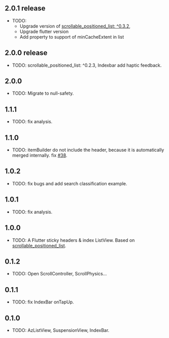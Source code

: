 ## 2.0.1 release
* TODO: 
  - Upgrade version of [scrollable_positioned_list: ^0.3.2](https://pub.flutter-io.cn/packages/scrollable_positioned_list),
  - Upgrade flutter version
  - Add property to support of minCacheExtent in list

## 2.0.0 release
* TODO: scrollable_positioned_list: ^0.2.3, Indexbar add haptic feedback.

## 2.0.0
* TODO: Migrate to null-safety.

## 1.1.1
* TODO: fix analysis.

## 1.1.0
* TODO: itemBuilder do not include the header, because it is automatically merged internally. fix [#38](https://github.com/flutterchina/azlistview/issues/38).

## 1.0.2
* TODO: fix bugs and add search classification example.

## 1.0.1
* TODO: fix analysis.

## 1.0.0

* TODO: A Flutter sticky headers & index ListView. Based on [scrollable_positioned_list](https://pub.flutter-io.cn/packages/scrollable_positioned_list).

## 0.1.2

* TODO: Open ScrollController, ScrollPhysics...

## 0.1.1

* TODO: fix IndexBar onTapUp.

## 0.1.0

* TODO: AzListView, SuspensionView, IndexBar.
